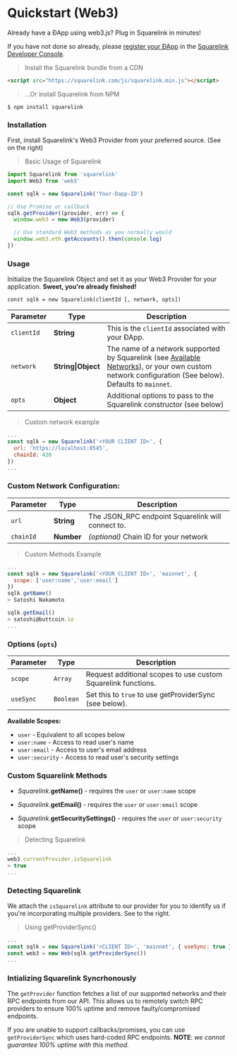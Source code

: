 
# **Quickstart (Web3)**

Already have a ÐApp using web3.js? Plug in Squarelink in minutes!

If you have not done so already, please [register your ÐApp](#getting-started) in the [Squarelink Developer Console](https://dev.squarelink.com).

> Install the Squarelink bundle from a CDN

```html
<script src="https://squarelink.com/js/squarelink.min.js"></script>
```

> ...Or install Squarelink from NPM

```shell
$ npm install squarelink
```

### Installation

First, install Squarelink's Web3 Provider from your preferred source. (See on the right)


> Basic Usage of Squarelink

```javascript
import Squarelink from 'squarelink'
import Web3 from 'web3'

const sqlk = new Squarelink('Your-Dapp-ID')

// Use Promise or callback
sqlk.getProvider((provider, err) => {
  window.web3 = new Web3(provider)

  // Use standard Web3 methods as you normally would
  window.web3.eth.getAccounts().then(console.log)
})
```

### Usage

Initialize the Squarelink Object and set it as your Web3 Provider for your application. **Sweet, you're already finished!**

`const sqlk = new Squarelink(clientId [, network, opts])`

Parameter | Type | Description
--------- | ------- | -----------
`clientId` | **String** | This is the `clientId` associated with your ÐApp.
`network` | **String&#124;Object** | The name of a network supported by Squarelink (see [Available Networks](#available-networks)), or your own custom network configuration (See below). Defaults to `mainnet`.
`opts` | **Object** | Additional options to pass to the Squarelink constructor (see below)

> Custom network example

```javascript
...
const sqlk = new Squarelink('<YOUR CLIENT ID>', {
  url: 'https://localhost:8545',
  chainId: 420
})
...
```

### Custom Network Configuration:

Parameter | Type | Description
--------- | ------- | -----------
`url` | **String** | The JSON_RPC endpoint Squarelink will connect to.
`chainId` | **Number** | *(optional)* Chain ID for your network

> Custom Methods Example

```javascript
...
const sqlk = new Squarelink('<YOUR CLIENT ID>', 'mainnet', {
  scope: ['user:name','user:email']
})
sqlk.getName()
> Satoshi Nakamoto

sqlk.getEmail()
> satoshi@buttcoin.io
...
```

### Options (`opts`)

Parameter | Type | Description
--------- | ------- | -----------
`scope` | `Array` | Request additional scopes to use custom Squarelink functions.
`useSync` | `Boolean` | Set this to `true` to use getProviderSync (see below).

**Available Scopes:**

- `user` - Equivalent to all scopes below
- `user:name` - Access to read user's name
- `user:email` - Access to user's email address
- `user:security` - Access to read user's security settings

### Custom Squarelink Methods

- *Squarelink*.**getName()** - requires the `user` or `user:name` scope

- *Squarelink*.**getEmail()** - requires the `user` or `user:email` scope

- *Squarelink*.**getSecuritySettings()** - requires the `user` or `user:security` scope


> Detecting Squarelink

```javascript
...
web3.currentProvider.isSquarelink
> true
...
```

### Detecting Squarelink

We attach the `isSquarelink` attribute to our provider for you to identify us if you're incorporating multiple providers. See to the right.

> Using getProviderSync()

```javascript
...
const sqlk = new Squarelink('<CLIENT ID>', 'mainnet', { useSync: true })
const web3 = new Web(sqlk.getProviderSync())
...
```

### Intializing Squarelink Syncrhonously

The `getProvider` function fetches a list of our supported networks and their RPC endpoints from our API. This allows us to remotely switch RPC providers to ensure 100% uptime and remove faulty/compromised endpoints.

If you are unable to support callbacks/promises, you can use `getProviderSync` which uses hard-coded RPC endpoints. **NOTE**: *we cannot guarantee 100% uptime with this method.*
